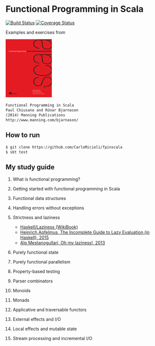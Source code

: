 # Functional Programming in Scala

[![Build Status](https://travis-ci.org/CarloMicieli/fpinscala.svg)](https://travis-ci.org/CarloMicieli/fpinscala)
[![Coverage Status](https://coveralls.io/repos/CarloMicieli/fpinscala/badge.svg)](https://coveralls.io/r/CarloMicieli/fpinscala)

Examples and exercises from

![Cover](img/cover.jpg)
    
    Functional Programming in Scala
    Paul Chiusano and Rúnar Bjarnason
    (2014) Manning Publications
    http://www.manning.com/bjarnason/
    
    

## How to run

```
$ git clone https://github.com/CarloMicieli/fpinscala
$ sbt test
```

## My study guide

1. What is functional programming?
2. Getting started with functional programming in Scala
3. Functional data structures
4. Handling errors without exceptions
5. Strictness and laziness
    * [Haskell/Laziness (WikiBook)](http://en.wikibooks.org/wiki/Haskell/Laziness)
    * [Heinrich Apfelmus, The Incomplete Guide to Lazy Evaluation (in Haskell), 2015](https://hackhands.com/guide-lazy-evaluation-haskell/)
    * [Alp Mestanogullari, Oh my laziness!, 2013](http://alpmestan.com/posts/2013-10-02-oh-my-laziness.html)
   
6. Purely functional state
7. Purely functional parallelism
8. Property-based testing
9. Parser combinators
10. Monoids
11. Monads
12. Applicative and traversable functors
13. External effects and I/O
14. Local effects and mutable state
15. Stream processing and incremental I/O
